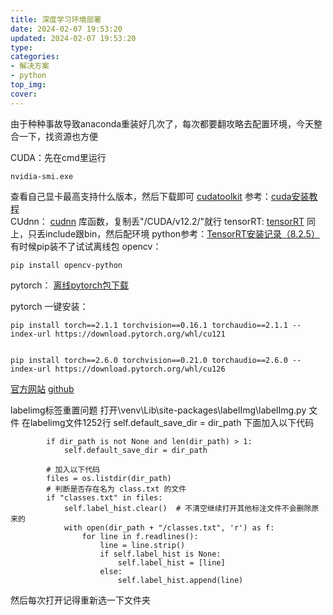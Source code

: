 ```yaml
---
title: 深度学习环境部署
date: 2024-02-07 19:53:20
updated: 2024-02-07 19:53:20
type:
categories:
- 解决方案
- python
top_img:
cover: 
---
```

由于种种事故导致anaconda重装好几次了，每次都要翻攻略去配置环境，今天整合一下，找资源也方便


CUDA：先在cmd里运行
 ~~~
 nvidia-smi.exe 
 ~~~
 查看自己显卡最高支持什么版本，然后下载即可
[cudatoolkit](https://developer.nvidia.com/cuda-toolkit-archive)  参考：[cuda安装教程](https://blog.csdn.net/chen565884393/article/details/127905428)  
CUdnn：
[cudnn](https://developer.nvidia.com/rdp/cudnn-archive) 库函数，复制丢"/CUDA/v12.2/"就行
tensorRT:
[tensorRT](https://developer.nvidia.com/tensorrt) 同上，只丢include跟bin，然后配环境
python参考：[TensorRT安装记录（8.2.5）](https://blog.csdn.net/qq_37541097/article/details/114847600)
有时候pip装不了试试离线包
opencv：
~~~
pip install opencv-python
~~~



pytorch：
[离线pytorch包下载](https://download.pytorch.org/whl/torch/)

pytorch 一键安装：
~~~
pip install torch==2.1.1 torchvision==0.16.1 torchaudio==2.1.1 --index-url https://download.pytorch.org/whl/cu121


pip install torch==2.6.0 torchvision==0.21.0 torchaudio==2.6.0 --index-url https://download.pytorch.org/whl/cu126
~~~
[官方网站](https://pytorch.org/get-started/previous-versions/)
[github](https://github.com/pytorch/vision#installation)

labelimg标签重置问题
打开\venv\Lib\site-packages\labelImg\labelImg.py 文件
在labelimg文件1252行 self.default_save_dir = dir_path 下面加入以下代码
~~~
        if dir_path is not None and len(dir_path) > 1:
            self.default_save_dir = dir_path
        
        # 加入以下代码
        files = os.listdir(dir_path)
        # 判断是否存在名为 class.txt 的文件
        if "classes.txt" in files:
            self.label_hist.clear()  # 不清空继续打开其他标注文件不会删除原来的
            with open(dir_path + "/classes.txt", 'r') as f:
                for line in f.readlines():
                    line = line.strip()
                    if self.label_hist is None:
                        self.label_hist = [line]
                    else:
                        self.label_hist.append(line)

~~~
然后每次打开记得重新选一下文件夹